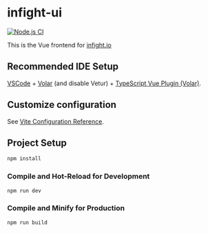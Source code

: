 # infight-ui
[![Node.js CI](https://github.com/Infight-io/infight-ui/actions/workflows/node.js.yml/badge.svg)](https://github.com/Infight-io/infight-ui/actions/workflows/node.js.yml)

This is the Vue frontend for [infight.io](https://infight.io)

## Recommended IDE Setup

[VSCode](https://code.visualstudio.com/) + [Volar](https://marketplace.visualstudio.com/items?itemName=Vue.volar) (and disable Vetur) + [TypeScript Vue Plugin (Volar)](https://marketplace.visualstudio.com/items?itemName=Vue.vscode-typescript-vue-plugin).

## Customize configuration

See [Vite Configuration Reference](https://vitejs.dev/config/).

## Project Setup

```sh
npm install
```

### Compile and Hot-Reload for Development

```sh
npm run dev
```

### Compile and Minify for Production

```sh
npm run build
```
